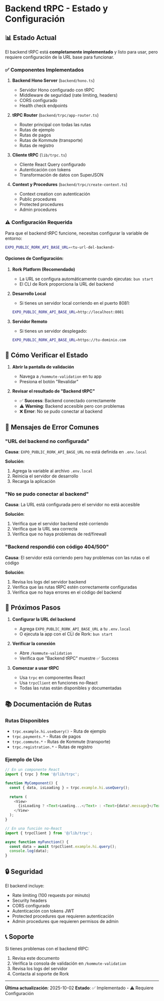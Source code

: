 # Backend tRPC - Estado y Configuración

## 📊 Estado Actual

El backend tRPC está **completamente implementado** y listo para usar, pero requiere configuración de la URL base para funcionar.

### ✅ Componentes Implementados

1. **Backend Hono Server** (`backend/hono.ts`)
   - Servidor Hono configurado con tRPC
   - Middleware de seguridad (rate limiting, headers)
   - CORS configurado
   - Health check endpoints

2. **tRPC Router** (`backend/trpc/app-router.ts`)
   - Router principal con todas las rutas
   - Rutas de ejemplo
   - Rutas de pagos
   - Rutas de Kommute (transporte)
   - Rutas de registro

3. **Cliente tRPC** (`lib/trpc.ts`)
   - Cliente React Query configurado
   - Autenticación con tokens
   - Transformación de datos con SuperJSON

4. **Context y Procedures** (`backend/trpc/create-context.ts`)
   - Context creation con autenticación
   - Public procedures
   - Protected procedures
   - Admin procedures

### ⚠️ Configuración Requerida

Para que el backend tRPC funcione, necesitas configurar la variable de entorno:

```bash
EXPO_PUBLIC_RORK_API_BASE_URL=<tu-url-del-backend>
```

#### Opciones de Configuración:

1. **Rork Platform (Recomendado)**
   - La URL se configura automáticamente cuando ejecutas: `bun start`
   - El CLI de Rork proporciona la URL del backend

2. **Desarrollo Local**
   - Si tienes un servidor local corriendo en el puerto 8081:
   ```bash
   EXPO_PUBLIC_RORK_API_BASE_URL=http://localhost:8081
   ```

3. **Servidor Remoto**
   - Si tienes un servidor desplegado:
   ```bash
   EXPO_PUBLIC_RORK_API_BASE_URL=https://tu-dominio.com
   ```

## 🔧 Cómo Verificar el Estado

1. **Abrir la pantalla de validación**
   - Navega a `/kommute-validation` en tu app
   - Presiona el botón "Revalidar"

2. **Revisar el resultado de "Backend tRPC"**
   - ✅ **Success**: Backend conectado correctamente
   - ⚠️ **Warning**: Backend accesible pero con problemas
   - ❌ **Error**: No se pudo conectar al backend

## 📝 Mensajes de Error Comunes

### "URL del backend no configurada"
**Causa**: `EXPO_PUBLIC_RORK_API_BASE_URL` no está definida en `.env.local`

**Solución**:
1. Agrega la variable al archivo `.env.local`
2. Reinicia el servidor de desarrollo
3. Recarga la aplicación

### "No se pudo conectar al backend"
**Causa**: La URL está configurada pero el servidor no está accesible

**Solución**:
1. Verifica que el servidor backend esté corriendo
2. Verifica que la URL sea correcta
3. Verifica que no haya problemas de red/firewall

### "Backend respondió con código 404/500"
**Causa**: El servidor está corriendo pero hay problemas con las rutas o el código

**Solución**:
1. Revisa los logs del servidor backend
2. Verifica que las rutas tRPC estén correctamente configuradas
3. Verifica que no haya errores en el código del backend

## 🚀 Próximos Pasos

1. **Configurar la URL del backend**
   - Agrega `EXPO_PUBLIC_RORK_API_BASE_URL` a tu `.env.local`
   - O ejecuta la app con el CLI de Rork: `bun start`

2. **Verificar la conexión**
   - Abre `/kommute-validation`
   - Verifica que "Backend tRPC" muestre ✅ Success

3. **Comenzar a usar tRPC**
   - Usa `trpc` en componentes React
   - Usa `trpcClient` en funciones no-React
   - Todas las rutas están disponibles y documentadas

## 📚 Documentación de Rutas

### Rutas Disponibles

- `trpc.example.hi.useQuery()` - Ruta de ejemplo
- `trpc.payments.*` - Rutas de pagos
- `trpc.commute.*` - Rutas de Kommute (transporte)
- `trpc.registration.*` - Rutas de registro

### Ejemplo de Uso

```typescript
// En un componente React
import { trpc } from '@/lib/trpc';

function MyComponent() {
  const { data, isLoading } = trpc.example.hi.useQuery();
  
  return (
    <View>
      {isLoading ? <Text>Loading...</Text> : <Text>{data?.message}</Text>}
    </View>
  );
}

// En una función no-React
import { trpcClient } from '@/lib/trpc';

async function myFunction() {
  const data = await trpcClient.example.hi.query();
  console.log(data);
}
```

## 🔒 Seguridad

El backend incluye:
- Rate limiting (100 requests por minuto)
- Security headers
- CORS configurado
- Autenticación con tokens JWT
- Protected procedures que requieren autenticación
- Admin procedures que requieren permisos de admin

## 📞 Soporte

Si tienes problemas con el backend tRPC:
1. Revisa este documento
2. Verifica la consola de validación en `/kommute-validation`
3. Revisa los logs del servidor
4. Contacta al soporte de Rork

---

**Última actualización**: 2025-10-02
**Estado**: ✅ Implementado - ⚠️ Requiere Configuración
